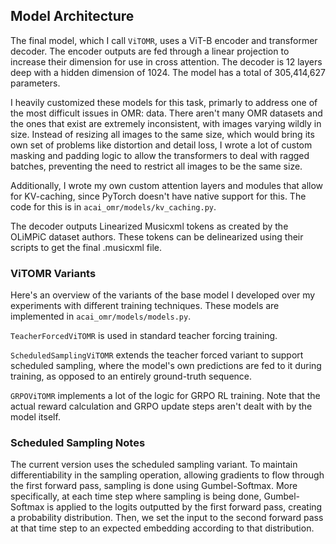 ## Model Architecture

The final model, which I call `ViTOMR`, uses a ViT-B encoder and transformer decoder. The encoder outputs are fed through a linear projection to increase their dimension for use in cross attention. The decoder is 12 layers deep with a hidden dimension of 1024. The model has a total of 305,414,627 parameters.

I heavily customized these models for this task, primarly to address one of the most difficult issues in OMR: data. There aren't many OMR datasets and the ones that exist are extremely inconsistent, with images varying wildly in size. Instead of resizing all images to the same size, which would bring its own set of problems like distortion and detail loss, I wrote a lot of custom masking and padding logic to allow the transformers to deal with ragged batches, preventing the need to restrict all images to be the same size.

Additionally, I wrote my own custom attention layers and modules that allow for KV-caching, since PyTorch doesn't have native support for this. The code for this is in `acai_omr/models/kv_caching.py`.

The decoder outputs Linearized Musicxml tokens as created by the OLiMPiC dataset authors. These tokens can be delinearized using their scripts to get the final .musicxml file.

### ViTOMR Variants

Here's an overview of the variants of the base model I developed over my experiments with different training techniques. These models are implemented in `acai_omr/models/models.py`.

`TeacherForcedViTOMR` is used in standard teacher forcing training.

`ScheduledSamplingViTOMR` extends the teacher forced variant to support scheduled sampling, where the model's own predictions are fed to it during training, as opposed to an entirely ground-truth sequence.

`GRPOViTOMR` implements a lot of the logic for GRPO RL training. Note that the actual reward calculation and GRPO update steps aren't dealt with by the model itself.

### Scheduled Sampling Notes

The current version uses the scheduled sampling variant. To maintain differentiability in the sampling operation, allowing gradients to flow through the first forward pass, sampling is done using Gumbel-Softmax. More specifically, at each time step where sampling is being done, Gumbel-Softmax is applied to the logits outputted by the first forward pass, creating a probability distribution. Then, we set the input to the second forward pass at that time step to an expected embedding according to that distribution.
